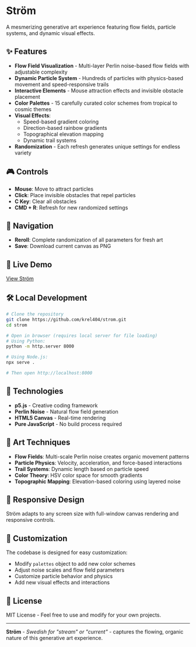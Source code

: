 # Ström

A mesmerizing generative art experience featuring flow fields, particle systems, and dynamic visual effects.

## ✨ Features

- **Flow Field Visualization** - Multi-layer Perlin noise-based flow fields with adjustable complexity
- **Dynamic Particle System** - Hundreds of particles with physics-based movement and speed-responsive trails
- **Interactive Elements** - Mouse attraction effects and invisible obstacle placement
- **Color Palettes** - 15 carefully curated color schemes from tropical to cosmic themes
- **Visual Effects**:
  - Speed-based gradient coloring
  - Direction-based rainbow gradients  
  - Topographical elevation mapping
  - Dynamic trail systems
- **Randomization** - Each refresh generates unique settings for endless variety

## 🎮 Controls

- **Mouse**: Move to attract particles
- **Click**: Place invisible obstacles that repel particles
- **C Key**: Clear all obstacles
- **CMD + R**: Refresh for new randomized settings

## 🎨 Navigation

- **Reroll**: Complete randomization of all parameters for fresh art
- **Save**: Download current canvas as PNG

## 🚀 Live Demo

[View Ström](https://your-deployment-url.com)

## 🛠️ Local Development

```bash
# Clone the repository
git clone https://github.com/krel404/strom.git
cd strom

# Open in browser (requires local server for file loading)
# Using Python:
python -m http.server 8000

# Using Node.js:
npx serve .

# Then open http://localhost:8000
```

## 🎯 Technologies

- **p5.js** - Creative coding framework
- **Perlin Noise** - Natural flow field generation
- **HTML5 Canvas** - Real-time rendering
- **Pure JavaScript** - No build process required

## 🎨 Art Techniques

- **Flow Fields**: Multi-scale Perlin noise creates organic movement patterns
- **Particle Physics**: Velocity, acceleration, and force-based interactions
- **Trail Systems**: Dynamic length based on particle speed
- **Color Theory**: HSV color space for smooth gradients
- **Topographic Mapping**: Elevation-based coloring using layered noise

## 📱 Responsive Design

Ström adapts to any screen size with full-window canvas rendering and responsive controls.

## 🔧 Customization

The codebase is designed for easy customization:
- Modify `palettes` object to add new color schemes
- Adjust noise scales and flow field parameters
- Customize particle behavior and physics
- Add new visual effects and interactions

## 📄 License

MIT License - Feel free to use and modify for your own projects.

---

**Ström** - *Swedish for "stream" or "current"* - captures the flowing, organic nature of this generative art experience.